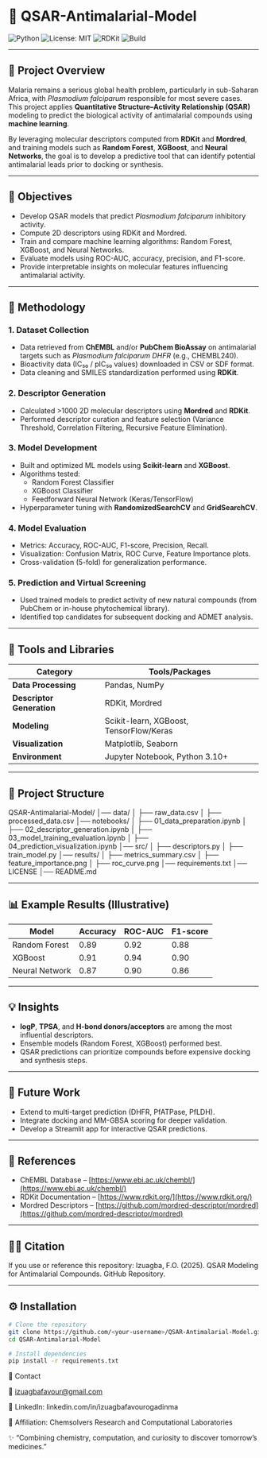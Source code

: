 # 🧪 QSAR-Antimalarial-Model
![Python](https://img.shields.io/badge/Python-3.10-blue.svg)
![License: MIT](https://img.shields.io/badge/License-MIT-green.svg)
![RDKit](https://img.shields.io/badge/RDKit-Enabled-lightgrey.svg)
![Build](https://img.shields.io/badge/Status-Active-brightgreen.svg)

---

## 🎯 Project Overview
Malaria remains a serious global health problem, particularly in sub-Saharan Africa, with *Plasmodium falciparum* responsible for most severe cases.  
This project applies **Quantitative Structure–Activity Relationship (QSAR)** modeling to predict the biological activity of antimalarial compounds using **machine learning**.  

By leveraging molecular descriptors computed from **RDKit** and **Mordred**, and training models such as **Random Forest**, **XGBoost**, and **Neural Networks**, the goal is to develop a predictive tool that can identify potential antimalarial leads prior to docking or synthesis.

---

## 🧩 Objectives
- Develop QSAR models that predict *Plasmodium falciparum* inhibitory activity.  
- Compute 2D descriptors using RDKit and Mordred.  
- Train and compare machine learning algorithms: Random Forest, XGBoost, and Neural Networks.  
- Evaluate models using ROC-AUC, accuracy, precision, and F1-score.  
- Provide interpretable insights on molecular features influencing antimalarial activity.  

---

## 🧠 Methodology

### 1. Dataset Collection
- Data retrieved from **ChEMBL** and/or **PubChem BioAssay** on antimalarial targets such as *Plasmodium falciparum DHFR* (e.g., CHEMBL240).  
- Bioactivity data (IC₅₀ / pIC₅₀ values) downloaded in CSV or SDF format.  
- Data cleaning and SMILES standardization performed using **RDKit**.

### 2. Descriptor Generation
- Calculated >1000 2D molecular descriptors using **Mordred** and **RDKit**.  
- Performed descriptor curation and feature selection (Variance Threshold, Correlation Filtering, Recursive Feature Elimination).  

### 3. Model Development
- Built and optimized ML models using **Scikit-learn** and **XGBoost**.  
- Algorithms tested:  
  - Random Forest Classifier  
  - XGBoost Classifier  
  - Feedforward Neural Network (Keras/TensorFlow)  
- Hyperparameter tuning with **RandomizedSearchCV** and **GridSearchCV**.

### 4. Model Evaluation
- Metrics: Accuracy, ROC-AUC, F1-score, Precision, Recall.  
- Visualization: Confusion Matrix, ROC Curve, Feature Importance plots.  
- Cross-validation (5-fold) for generalization performance.  

### 5. Prediction and Virtual Screening
- Used trained models to predict activity of new natural compounds (from PubChem or in-house phytochemical library).  
- Identified top candidates for subsequent docking and ADMET analysis.

---

## 🧰 Tools and Libraries

| Category | Tools/Packages |
|-----------|----------------|
| **Data Processing** | Pandas, NumPy |
| **Descriptor Generation** | RDKit, Mordred |
| **Modeling** | Scikit-learn, XGBoost, TensorFlow/Keras |
| **Visualization** | Matplotlib, Seaborn |
| **Environment** | Jupyter Notebook, Python 3.10+ |

---

## 📂 Project Structure
QSAR-Antimalarial-Model/
│── data/
│ ├── raw_data.csv
│ ├── processed_data.csv
│── notebooks/
│ ├── 01_data_preparation.ipynb
│ ├── 02_descriptor_generation.ipynb
│ ├── 03_model_training_evaluation.ipynb
│ ├── 04_prediction_visualization.ipynb
│── src/
│ ├── descriptors.py
│ ├── train_model.py
│── results/
│ ├── metrics_summary.csv
│ ├── feature_importance.png
│ ├── roc_curve.png
│── requirements.txt
│── LICENSE
│── README.md


---

## 📊 Example Results (Illustrative)

| Model | Accuracy | ROC-AUC | F1-score |
|--------|-----------|----------|-----------|
| Random Forest | 0.89 | 0.92 | 0.88 |
| XGBoost | 0.91 | 0.94 | 0.90 |
| Neural Network | 0.87 | 0.90 | 0.86 |

---

## 💡 Insights
- **logP**, **TPSA**, and **H-bond donors/acceptors** are among the most influential descriptors.  
- Ensemble models (Random Forest, XGBoost) performed best.  
- QSAR predictions can prioritize compounds before expensive docking and synthesis steps.  

---

## 🔬 Future Work
- Extend to multi-target prediction (DHFR, PfATPase, PfLDH).  
- Integrate docking and MM-GBSA scoring for deeper validation.  
- Develop a Streamlit app for interactive QSAR predictions.  

---

## 📘 References
- ChEMBL Database – [https://www.ebi.ac.uk/chembl/](https://www.ebi.ac.uk/chembl/)  
- RDKit Documentation – [https://www.rdkit.org/](https://www.rdkit.org/)  
- Mordred Descriptors – [https://github.com/mordred-descriptor/mordred](https://github.com/mordred-descriptor/mordred)

---

## 🧑‍🔬 Citation
If you use or reference this repository:
Izuagba, F.O. (2025). QSAR Modeling for Antimalarial Compounds. GitHub Repository.


---

## ⚙️ Installation

```bash
# Clone the repository
git clone https://github.com/<your-username>/QSAR-Antimalarial-Model.git
cd QSAR-Antimalarial-Model

# Install dependencies
pip install -r requirements.txt
```

🧭 Contact

📧 izuagbafavour@gmail.com

🔗 LinkedIn: linkedin.com/in/izuagbafavourogadinma

🏢 Affiliation: Chemsolvers Research and Computational Laboratories

✨ “Combining chemistry, computation, and curiosity to discover tomorrow’s medicines.”




